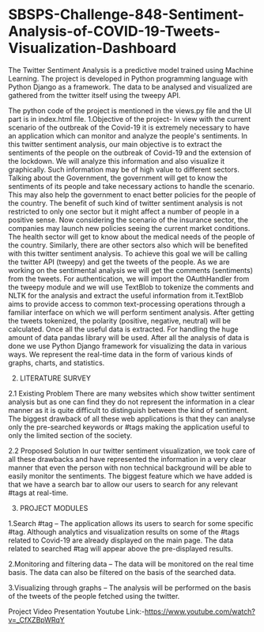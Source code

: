 # SBSPS-Challenge-848-Sentiment-Analysis-of-COVID-19-Tweets-Visualization-Dashboard
The Twitter Sentiment Analysis is a predictive model trained using Machine Learning. The project is developed in Python programming language with Python Django as a framework.
The data to be analysed and visualized are gathered from the twitter itself using the tweepy API.

The python code of the project is mentioned in the views.py file and the UI part is in index.html file.
1.Objective of the project- 
In view with the current scenario of the outbreak of the Covid-19 it is extremely necessary to have an application which can monitor and analyze the people's sentiments. In this twitter sentiment analysis, our main objective is to extract the sentiments of the people on the outbreak of Covid-19 and the extension of the lockdown. We will analyze this information and also visualize it graphically. Such information may be of high value to different sectors. Talking about the Government, the government will get to know the sentiments of its people and take necessary actions to handle the scenario. This may also help the government to enact better policies for the people of the country.
The benefit of such kind of twitter sentiment analysis is not restricted to only one sector but it might affect a number of people in a positive sense. Now considering the scenario of the insurance sector, the companies may launch new policies seeing the current market conditions. The health sector will get to know about the medical needs of the people of the country. Similarly, there are other sectors also which will be benefited with this twitter sentiment analysis. 
To achieve this goal we will be calling the twitter API (tweepy) and get the tweets of the people. As we are working on the sentimental analysis we will get the comments (sentiments) from the tweets. For authentication, we will import the OAuthHandler from the tweepy module and we will use TextBlob to tokenize the comments and NLTK for the analysis and extract the useful information from it.TextBlob aims to provide access to common text-processing operations through a familiar interface on which we will perform sentiment analysis. After getting the tweets tokenized, the polarity (positive, negative, neutral) will be calculated. Once all the useful data is extracted. For handling the huge amount of data pandas library will be used.
After all the analysis of data is done we use Python Django framework for visualizing the data in various ways. We represent the real-time data in the form of various kinds of graphs, charts, and statistics.


2. LITERATURE SURVEY

2.1 Existing Problem
      There are many websites which show twitter sentiment analysis but as one can find they do not represent the information in a clear manner as it is quite difficult to distinguish between the kind of sentiment. The biggest drawback of all these web applications is that they can analyse only the pre-searched keywords or #tags making the application useful to only the limited section of the society.

2.2 Proposed Solution
       In our twitter sentiment visualization, we took care of all these drawbacks and have represented the information in a very clear manner that even the person with non technical background will be able to easily monitor the sentiments. The biggest feature which we have added is that we have a search bar to allow our users to search for any relevant #tags at real-time.
       
3. PROJECT MODULES

1.Search #tag – The application allows its users to search for some specific #tag. Although analytics and visualization results on some of the #tags related to Covid-19 are already displayed on the main page. The data related to searched #tag will appear above the pre-displayed results.

2.Monitoring and filtering data – The data will be monitored on the real time basis. The data can also be filtered on the basis of the searched data.

3.Visualizing through graphs – The analysis will be performed on the basis of the tweets of the people fetched using the twitter.  


Project Video Presentation Youtube Link:-https://www.youtube.com/watch?v=_CfXZBpWRqY
